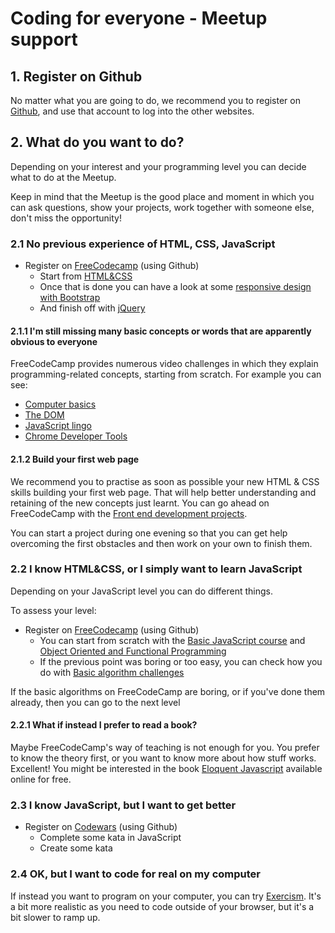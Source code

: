 # Coding for everyone - Meetup support

## 1. Register on Github
No matter what you are going to do, we recommend you to register on [Github](https://github.com/), and use that account to log into the other websites.

## 2. What do you want to do?
Depending on your interest and your programming level you can decide what to do at the Meetup.

Keep in mind that the Meetup is the good place and moment in which you can ask questions, show your projects, work together with someone else, don't miss the opportunity!

### 2.1 No previous experience of HTML, CSS, JavaScript
- Register on [FreeCodecamp](https://www.freecodecamp.com/) (using Github)
  - Start from [HTML&CSS](https://www.freecodecamp.org/challenges/say-hello-to-html-elements)
  - Once that is done you can have a look at some [responsive design with Bootstrap](https://www.freecodecamp.org/challenges/use-responsive-design-with-bootstrap-fluid-containers)
  - And finish off with [jQuery](https://www.freecodecamp.org/challenges/learn-how-script-tags-and-document-ready-work)
  
#### 2.1.1 I'm still missing many basic concepts or words that are apparently obvious to everyone
FreeCodeCamp provides numerous video challenges in which they explain programming-related concepts, starting from scratch. For example you can see:
- [Computer basics](https://www.freecodecamp.org/videos/computer-basics-the-4-basic-parts-of-a-computer)
- [The DOM](https://www.freecodecamp.org/videos/the-dom-whats-the-document-object-model)
- [JavaScript lingo](https://www.freecodecamp.org/videos/javascript-lingo-mdn-and-documentation)
- [Chrome Developer Tools](https://www.freecodecamp.org/videos/chrome-dev-tools-elements)

#### 2.1.2 Build your first web page

We recommend you to practise as soon as possible your new HTML & CSS skills building your first web page. That will help better understanding and retaining of the new concepts just learnt. You can go ahead on FreeCodeCamp with the [Front end development projects](https://www.freecodecamp.org/challenges/get-set-for-our-front-end-development-projects).

You can start a project during one evening so that you can get help overcoming the first obstacles and then work on your own to finish them.
  
### 2.2 I know HTML&CSS, or I simply want to learn JavaScript
Depending on your JavaScript level you can do different things.

To assess your level:
- Register on [FreeCodecamp](https://www.freecodecamp.com/) (using Github)
  - You can start from scratch with the [Basic JavaScript course](https://www.freecodecamp.org/challenges/comment-your-javascript-code) and [Object Oriented and Functional Programming](https://www.freecodecamp.org/challenges/declare-javascript-objects-as-variables)
  - If the previous point was boring or too easy, you can check how you do with [Basic algorithm challenges](https://www.freecodecamp.org/challenges/reverse-a-string)

If the basic algorithms on FreeCodeCamp are boring, or if you've done them already, then you can go to the next level

#### 2.2.1 What if instead I prefer to read a book?
Maybe FreeCodeCamp's way of teaching is not enough for you. You prefer to know the theory first, or you want to know more about how stuff works. Excellent! You might be interested in the book [Eloquent Javascript](http://eloquentjavascript.net/) available online for free.

### 2.3 I know JavaScript, but I want to get better
- Register on [Codewars](http://codewars.com/) (using Github)
  - Complete some kata in JavaScript
  - Create some kata

### 2.4 OK, but I want to code for real on my computer
If instead you want to program on your computer, you can try [Exercism](http://exercism.io). It's a bit more realistic as you need to code outside of your browser, but it's a bit slower to ramp up.
